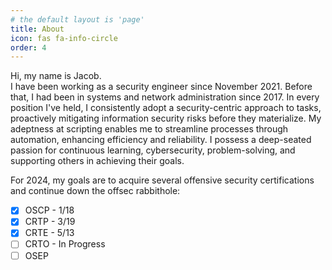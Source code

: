 ```yaml
---
# the default layout is 'page'
title: About
icon: fas fa-info-circle
order: 4
---
```


Hi, my name is Jacob.  
I have been working as a security engineer since November 2021. Before that, I had been in systems and network administration since 2017.
In every position I've held, I consistently adopt a security-centric approach to tasks, proactively mitigating information security risks before they materialize.
My adeptness at scripting enables me to streamline processes through automation, enhancing efficiency and reliability.
I possess a deep-seated passion for continuous learning, cybersecurity, problem-solving, and supporting others in achieving their goals.

For 2024, my goals are to acquire several offensive security certifications and continue down the offsec rabbithole:
- [x] OSCP - 1/18
- [x] CRTP - 3/19
- [x] CRTE - 5/13
- [ ] CRTO - In Progress
- [ ] OSEP
